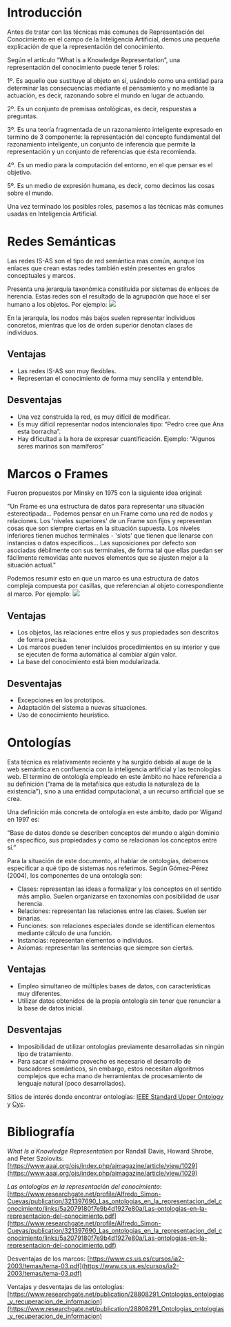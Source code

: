 # Introducción
Antes de tratar con las técnicas más comunes de Representación del Conocimiento en el campo de la Inteligencia Artificial, demos una pequeña explicación de que la representación del conocimiento.

Según el artículo “What is a Knowledge Representation”, una representación del conocimiento puede tener 5 roles:

1º. Es aquello que sustituye al objeto en sí, usándolo como una entidad para determinar las consecuencias mediante el pensamiento y no mediante la actuación, es decir, razonando sobre el mundo en lugar de actuando.

2º. Es un conjunto de premisas ontológicas, es decir, respuestas a preguntas.

3º. Es una teoría fragmentada de un razonamiento inteligente expresado en termino de 3 componente: la representación del concepto fundamental del razonamiento inteligente, un conjunto de inferencia que permite la representación y un conjunto de referencias que ésta recomienda.

4º. Es un medio para la computación del entorno, en el que pensar es el objetivo.

5º. Es un medio de expresión humana, es decir, como decimos las cosas sobre el mundo.

Una vez terminado los posibles roles, pasemos a las técnicas más comunes usadas en Inteligencia Artificial.

# Redes Semánticas

Las redes IS-AS son el tipo de red semántica mas común, aunque los enlaces que crean estas redes también estén presentes en grafos conceptuales y marcos.

Presenta una jerarquía taxonómica constituida por sistemas de enlaces de herencia. Estas redes son el resultado de la agrupación que hace el ser humano a los objetos. Por ejemplo:
![ ](https://lh3.googleusercontent.com/mKB56NuNgGGLIV-fi79-4ySsgHPPo9Y6pbaqOnXxrQcPW1P0NXP2d3cNw2ix1DilsjElzcG95ziS0PG-Viq02aibWrW-_TuWT6-J6wrFXiyLA9F19LeBGWOmIcP9msDssHP_BLj54MWup8riRy0hYFDdEsVh2f9kU8wPURUVS4DZjiR0q25xBmmRo_TPWsbQEslo5K9Te81e94SMi-kL1lLW6Z8oOMmvUu3IcIYjtpE3KNXaEETWs-lPFkR1eJdcPUL46YnnvLhUQumqpZ06p33jt-ENqtnw8HjsGC1GNaLFWbPtxF3d0BGWlka7VSTslOSecg65axUKRblhObo-VQccPhaXlLxLVrNB7zVY7TM440KztBr9yWB8CvXF5oEQjlU6YRBqlAssBsI-9KD3Z8NhyCzapm-sMvmNX-vpBR6vYH4kqiJf0H6pupJ-4mRlTBSXcYsfB9dawO4rRfGcYIhSxDT1s10THBI52cLP_1qPqm_8o2TKFvkI2dNuKnzJhgnEylfaIodslRM7zcHDE7iMwclz_ECs4Js9sHxINMLlgCbw01DR6iq5o0wAsSs1_YqbvxKlq7UekLavhItOfD3nF0laGdeMwrSXpc1lFMVpanz0-j0UlXd7SB6cuhonD7Auz-0x8MSMGpypimTO7vaADEM6uAlIKNWkufvlxQPAjjeMn6d69otMNVcxeQ=w844-h435-no?authuser=0)


En la jerarquía, los nodos más bajos suelen representar individuos concretos, mientras que los de orden superior denotan clases de individuos.

## Ventajas

 - Las redes IS-AS son muy flexibles.
 - Representan el conocimiento de forma muy sencilla y entendible.

## Desventajas

 - Una vez construida la red, es muy difícil de modificar.
 - Es muy difícil representar nodos intencionales tipo: “Pedro cree que Ana esta borracha”.
 - Hay dificultad a la hora de expresar cuantificación. Ejemplo: “Algunos seres marinos son mamíferos”

# Marcos o Frames

Fueron propuestos por Minsky en 1975 con la siguiente idea original:

"Un Frame es una estructura de datos para representar una situación estereotipada... Podemos pensar en un Frame como una red de nodos y relaciones. Los 'niveles superiores' de un Frame son fijos y representan cosas que son siempre ciertas en la situación supuesta. Los niveles inferiores tienen muchos terminales - 'slots' que tienen que llenarse con instancias o datos específicos... Las suposiciones por defecto son asociadas débilmente con sus terminales, de forma tal que ellas puedan ser fácilmente removidas ante nuevos elementos que se ajusten mejor a la situación actual."

Podemos resumir esto en que un marco es una estructura de datos compleja compuesta por casillas, que referencian al objeto correspondiente al marco. Por ejemplo:
![ ](https://lh3.googleusercontent.com/LavDm6EBKex9Tm48Nx-Vp_Hwr56pcbj815L1dT40zmaDr82M6hWoPVqlMFDurr9yjFS3YJ3728FxqIxvs7yYABoYB_kwtNX5hbI81-Uo1cgxXyXKWfALk5DBqy3-OGwaNkgJhCT7pyeTRt4Gk0d1l8efKo3-mHpxGFkjwXjt6xpIzk9JMkixW0E-SS3Sim2GSj-4cPtaF311G1n99MYzTDaze0UCwFQWpb0dBFbWqXnES3Lnh4BjUgS_S1yV9wTMQK6qESHqPCMuTX_C6UoDJYHdKORt_R9TAu7VG4rA_wA4IS63NKBd5ktejykZ3kDdsGSmwQHouLx50n49wjXQ7P9Ru5N_IAip-Cu8Tw7-cBsnqGgDAUNW78NlYdaTOqg6U5ZZmHbeXJKTAnfbbBLLk8Pzcf4XtV80IpZc0LxflQLHIsKo4zCyPAOpmgwQ0JpvzfjAvvtL9iUhZlXdzy1YbspVR3A6KM2n_tar1tIdFL4ecigVK_Gb0MO6VehLpYrRLy1FENzB3dFKkQupUTHRaPu20pTOU2qBmMexVt2SKYlBNt9kC6vzves1X43azRJPRTK14yTw9flzSsjf4UxYeoCHqt_38kRdraFAOVCgzZMAo92NsPMWZsvJBKfiiB6RjM6EEhTKNu1iiIxmiNbiXQXPdvuw1iTJhsTxlYac4q1wtHAQacBKyTqyem85Lg=w314-h220-no?authuser=0)

## Ventajas

 - Los objetos, las relaciones entre ellos y sus propiedades son descritos de forma precisa.
 - Los marcos pueden tener incluidos procedimientos en su interior y que se ejecuten de forma automática al cambiar algún valor.
 - La base del conocimiento está bien modularizada.

## Desventajas

 - Excepciones en los prototipos.
 - Adaptación del sistema a nuevas situaciones.
 - Uso de conocimiento heurístico.

# Ontologías

Esta técnica es relativamente reciente y ha surgido debido al auge de la web semántica en confluencia con la inteligencia artificial y las tecnologías web.  El termino de ontología empleado en este ámbito no hace referencia a su definición (“rama de la metafísica que estudia la naturaleza de la existencia”), sino a una entidad computacional, a un recurso artificial que se crea.

Una definición más concreta de ontología en este ámbito, dado por Wigand en 1997 es:

“Base de datos donde se describen conceptos del mundo o algún dominio en específico, sus propiedades y como se relacionan los conceptos entre sí.”

Para la situación de este documento, al hablar de ontologías, debemos especificar a qué tipo de sistemas nos referimos. Según Gómez-Pérez (2004), los componentes de una ontología son:

 - Clases: representan las ideas a formalizar y los conceptos en el sentido más amplio. Suelen organizarse en taxonomías con posibilidad de usar herencia.
 - Relaciones: representan las relaciones entre las clases. Suelen ser binarias.
 - Funciones: son relaciones especiales donde se identifican elementos mediante cálculo de una función.
 - Instancias: representan elementos o individuos.
 - Axiomas: representan las sentencias que siempre son ciertas.

## Ventajas

 - Empleo simultaneo de múltiples bases de datos, con características muy diferentes.
 - Utilizar datos obtenidos de la propia ontología sin tener que renunciar a la base de datos inicial.

## Desventajas

 - Imposibilidad de utilizar ontologías previamente desarrolladas sin ningún tipo de tratamiento.
 - Para sacar el máximo provecho es necesario el desarrollo de buscadores semánticos, sin embargo, estos necesitan algoritmos complejos que echa mano de herramientas de procesamiento de lenguaje natural (poco desarrollados).

Sitios de interés donde encontrar ontologías: [IEEE Standard Upper Ontology](http://grouper.ieee.org/groups/) y [Cyc](https://www.cyc.com/).

# Bibliografía

_What Is a Knowledge Representation_ por Randall Davis, Howard Shrobe, and Peter Szolovits: [https://www.aaai.org/ojs/index.php/aimagazine/article/view/1029](https://www.aaai.org/ojs/index.php/aimagazine/article/view/1029)

_Las ontologías en la representación del conocimiento_: [https://www.researchgate.net/profile/Alfredo_Simon-Cuevas/publication/321397690_Las_ontologias_en_la_representacion_del_conocimiento/links/5a2079180f7e9b4d1927e80a/Las-ontologias-en-la-representacion-del-conocimiento.pdf](https://www.researchgate.net/profile/Alfredo_Simon-Cuevas/publication/321397690_Las_ontologias_en_la_representacion_del_conocimiento/links/5a2079180f7e9b4d1927e80a/Las-ontologias-en-la-representacion-del-conocimiento.pdf)

Desventajas de los marcos: [https://www.cs.us.es/cursos/ia2-2003/temas/tema-03.pdf](https://www.cs.us.es/cursos/ia2-2003/temas/tema-03.pdf)

Ventajas y desventajas de las ontologías: [https://www.researchgate.net/publication/28808291_Ontologias_ontologias_y_recuperacion_de_informacion](https://www.researchgate.net/publication/28808291_Ontologias_ontologias_y_recuperacion_de_informacion)

